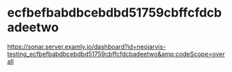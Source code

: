 # ecfbefbabdbcebdbd51759cbffcfdcbadeetwo
https://sonar.server.examly.io/dashboard?id=neojarvis-testing_ecfbefbabdbcebdbd51759cbffcfdcbadeetwo&amp;codeScope=overall
